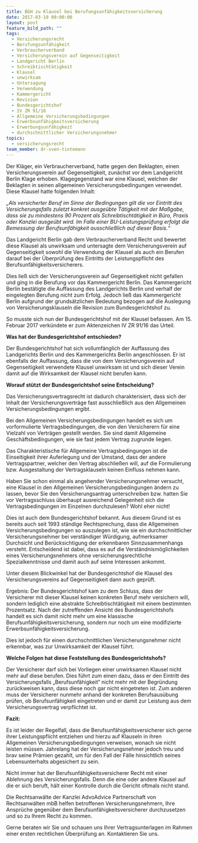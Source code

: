 ```yaml
---
title: BGH zu Klausel bei Berufungsunfähigkeitsversicherung
date: 2017-03-10 00:00:00
layout: post
feature_bild_path: ""
tags:
  - Versicherungsrecht
  - Berufungsunfähigkeit
  - Verbraucherverband
  - Versicherungsverein auf Gegenseitigkeit
  - Landgericht Berlin
  - Schreibtischtätigkeit
  - Klausel
  - unwirksam
  - Untersagung
  - Verwendung
  - Kammergericht
  - Revision
  - Bundesgerichtshof
  - IV ZR 91/16
  - Allgemeine Versicherungsbedingungen
  - Erwerbsunfähigkeitsversicherung
  - Erwerbungsunfähigkeit
  - durchschnittlicher Versicherungsnehmer
topics:
  - versicherungsrecht
team_member: dr-sven-tintemann
---
```



Der Kläger, ein Verbraucherverband, hatte gegen den Beklagten, einen Versicherungsverein auf Gegenseitigkeit, zunächst vor dem Landgericht Berlin Klage erhoben. Klagegegenstand war eine Klausel, welchen der Beklagten in seinen allgemeinen Versicherungsbedingungen verwendet. Diese Klausel hatte folgenden Inhalt:

*„Als versicherter Beruf im Sinne der Bedingungen gilt die vor Eintritt des Versicherungsfalls zuletzt konkret ausgeübte Tätigkeit mit der Maßgabe, dass sie zu mindestens 90 Prozent als Schreibtischtätigkeit in Büro, Praxis oder Kanzlei ausgeübt wird. Im Falle einer BU-Leistungsprüfung erfolgt die Bemessung der Berufsunfähigkeit ausschließlich auf dieser Basis.“*

Das Landgericht Berlin gab dem Verbraucherverband Recht und bewertet diese Klausel als unwirksam und untersagte dem Versicherungsverein auf Gegenseitigkeit sowohl die Verwendung der Klausel als auch ein Berufen darauf bei der Überprüfung des Eintritts der Leistungspflicht des Berufsunfähigkeitsversicherers.

Dies ließ sich der Versicherungsverein auf Gegenseitigkeit nicht gefallen und ging in die Berufung vor das Kammergericht Berlin. Das Kammergericht Berlin bestätigte die Auffassung des Landgerichts Berlin und verhalf der eingelegten Berufung nicht zum Erfolg. Jedoch ließ das Kammergericht Berlin aufgrund der grundsätzlichen Bedeutung bezogen auf die Auslegung von Versicherungsklauseln die Revision zum Bundesgerichtshof zu.

So musste sich nun der Bundesgerichtshof mit der Klausel befassen. Am 15. Februar 2017 verkündete er zum Aktenzeichen IV ZR 91/16 das Urteil.

**Was hat der Bundesgerichtshof entschieden?**

Der Bundesgerichtshof hat sich vollumfänglich der Auffassung des Landgerichts Berlin und des Kammergerichts Berlin angeschlossen. Er ist ebenfalls der Auffassung, dass die von dem Versicherungsverein auf Gegenseitigkeit verwendete Klausel unwirksam ist und sich dieser Verein damit auf die Wirksamkeit der Klausel nicht berufen kann.

**Worauf stützt der Bundesgerichtshof seine Entscheidung?**

Das Versicherungsvertragsrecht ist dadurch charakterisiert, dass sich der Inhalt der Versicherungsverträge fast ausschließlich aus den Allgemeinen Versicherungsbedingungen ergibt.

Bei den Allgemeinen Versicherungsbedingungen handelt es sich um vorformulierte Vertragsbedingungen, die von den Versicherern für eine Vielzahl von Verträgen gestellt werden. Sie sind damit Allgemeine Geschäftsbedingungen, wie sie fast jedem Vertrag zugrunde liegen.

Das Charakteristische für Allgemeine Vertragsbedingungen ist die Einseitigkeit ihrer Auferlegung und der Umstand, dass der andere Vertragspartner, welcher den Vertrag abschließen will, auf die Formulierung bzw. Ausgestaltung der Vertragsklauseln keinen Einfluss nehmen kann.

Haben Sie schon einmal als angehender Versicherungsnehmer versucht, eine Klausel in den Allgemeinen Versicherungsbedingungen ändern zu lassen, bevor Sie den Versicherungsantrag unterschreiben bzw. hatten Sie vor Vertragsschluss überhaupt ausreichend Gelegenheit sich die Vertragsbedingungen im Einzelnen durchzulesen? Wohl eher nicht!

Dies ist auch dem Bundesgerichtshof bekannt. Aus diesem Grund ist es bereits auch seit 1993 ständige Rechtsprechung, dass die Allgemeinen Versicherungsbedingungen so auszulegen ist, wie sie ein durchschnittlicher Versicherungsnehmer bei verständiger Würdigung, aufmerksamer Durchsicht und Berücksichtigung der erkennbaren Sinnzusammenhangs versteht. Entscheidend ist dabei, dass es auf die Verständnismöglichkeiten eines Versicherungsnehmers ohne versicherungsrechtliche Spezialkenntnisse und damit auch auf seine Interessen ankommt.

Unter diesem Blickwinkel hat der Bundesgerichtshof die Klausel des Versicherungsvereins auf Gegenseitigkeit dann auch geprüft.

Ergebnis: Der Bundesgerichtshof kam zu dem Schluss, dass der Versicherer mit dieser Klausel keinen konkreten Beruf mehr versichern will, sondern lediglich eine abstrakte Schreibtischtätigkeit mit einem bestimmten Prozentsatz. Nach der zutreffenden Ansicht des Bundesgerichtshofs handelt es sich damit nicht mehr um eine klassische Berufsunfähigkeitsversicherung, sondern nur noch um eine modifizierte Erwerbsunfähigkeitsversicherung.

Dies ist jedoch für einen durchschnittlichen Versicherungsnehmer nicht erkennbar, was zur Unwirksamkeit der Klausel führt.

**Welche Folgen hat diese Feststellung des Bundesgerichtshofs?**

Der Versicherer darf sich bei Vorliegen einer unwirksamen Klausel nicht mehr auf diese berufen. Dies führt zum einen dazu, dass er den Eintritt des Versicherungsfalls „Berufsunfähigkeit“ nicht mehr mit der Begründung zurückweisen kann, dass diese noch gar nicht eingetreten ist. Zum anderen muss der Versicherer nunmehr anhand der konkreten Berufsausübung prüfen, ob Berufsunfähigkeit eingetreten und er damit zur Leistung aus dem Versicherungsvertrag verpflichtet ist.

**Fazit:**

Es ist leider der Regelfall, dass die Berufsunfähigkeitsversicherer sich gerne ihrer Leistungspflicht entziehen und hierzu auf Klauseln in ihren Allgemeinen Versicherungsbedingungen verweisen, wonach sie nicht leisten müssen. Jahrelang hat der Versicherungsnehmer jedoch treu und brav seine Prämien gezahlt, um für den Fall der Fälle hinsichtlich seines Lebensunterhalts abgesichert zu sein.

Nicht immer hat der Berufsunfähigkeitsversicherer Recht mit einer Ablehnung des Versicherungsfalls. Denn die eine oder andere Klausel auf die er sich beruft, hält einer Kontrolle durch die Gericht oftmals nicht stand.

Die Rechtsanwälte der Kanzlei AdvoAdvice Partnerschaft von Rechtsanwälten mbB helfen betroffenen Versicherungsnehmern, Ihre Ansprüche gegenüber dem Berufsunfähigkeitsversicherer durchzusetzen und so zu Ihrem Recht zu kommen.

Gerne beraten wir Sie und schauen uns Ihrer Vertragsunterlagen im Rahmen einer ersten rechtlichen Überprüfung an. Kontaktieren Sie uns.
